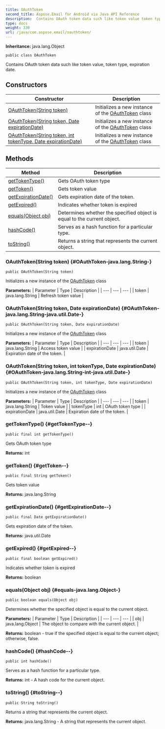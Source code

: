 ```yaml
---
title: OAuthToken
second_title: Aspose.Email for Android via Java API Reference
description:  Contains OAuth token data such like token value token type expiration date.
type: docs
weight: 330
url: /java/com.aspose.email/oauthtoken/
---
```

**Inheritance:**
java.lang.Object
```
public class OAuthToken
```

Contains OAuth token data such like token value, token type, expiration date.
## Constructors

| Constructor | Description |
| --- | --- |
| [OAuthToken(String token)](#OAuthToken-java.lang.String-) | Initializes a new instance of the [OAuthToken](../../com.aspose.email/oauthtoken) class |
| [OAuthToken(String token, Date expirationDate)](#OAuthToken-java.lang.String-java.util.Date-) | Initializes a new instance of the [OAuthToken](../../com.aspose.email/oauthtoken) class |
| [OAuthToken(String token, int tokenType, Date expirationDate)](#OAuthToken-java.lang.String-int-java.util.Date-) | Initializes a new instance of the [OAuthToken](../../com.aspose.email/oauthtoken) class |
## Methods

| Method | Description |
| --- | --- |
| [getTokenType()](#getTokenType--) | Gets OAuth token type |
| [getToken()](#getToken--) | Gets token value |
| [getExpirationDate()](#getExpirationDate--) | Gets expiration date of the token. |
| [getExpired()](#getExpired--) | Indicates whether token is expired |
| [equals(Object obj)](#equals-java.lang.Object-) | Determines whether the specified object is equal to the current object. |
| [hashCode()](#hashCode--) | Serves as a hash function for a particular type. |
| [toString()](#toString--) | Returns a string that represents the current object. |
### OAuthToken(String token) {#OAuthToken-java.lang.String-}
```
public OAuthToken(String token)
```


Initializes a new instance of the [OAuthToken](../../com.aspose.email/oauthtoken) class

**Parameters:**
| Parameter | Type | Description |
| --- | --- | --- |
| token | java.lang.String | Refresh token value |

### OAuthToken(String token, Date expirationDate) {#OAuthToken-java.lang.String-java.util.Date-}
```
public OAuthToken(String token, Date expirationDate)
```


Initializes a new instance of the [OAuthToken](../../com.aspose.email/oauthtoken) class

**Parameters:**
| Parameter | Type | Description |
| --- | --- | --- |
| token | java.lang.String | Access token value |
| expirationDate | java.util.Date | Expiration date of the token. |

### OAuthToken(String token, int tokenType, Date expirationDate) {#OAuthToken-java.lang.String-int-java.util.Date-}
```
public OAuthToken(String token, int tokenType, Date expirationDate)
```


Initializes a new instance of the [OAuthToken](../../com.aspose.email/oauthtoken) class

**Parameters:**
| Parameter | Type | Description |
| --- | --- | --- |
| token | java.lang.String | Token value |
| tokenType | int | OAuth token type |
| expirationDate | java.util.Date | Expiration date of the token. |

### getTokenType() {#getTokenType--}
```
public final int getTokenType()
```


Gets OAuth token type

**Returns:**
int
### getToken() {#getToken--}
```
public final String getToken()
```


Gets token value

**Returns:**
java.lang.String
### getExpirationDate() {#getExpirationDate--}
```
public final Date getExpirationDate()
```


Gets expiration date of the token.

**Returns:**
java.util.Date
### getExpired() {#getExpired--}
```
public final boolean getExpired()
```


Indicates whether token is expired

**Returns:**
boolean
### equals(Object obj) {#equals-java.lang.Object-}
```
public boolean equals(Object obj)
```


Determines whether the specified object is equal to the current object.

**Parameters:**
| Parameter | Type | Description |
| --- | --- | --- |
| obj | java.lang.Object | The object to compare with the current object. |

**Returns:**
boolean - true if the specified object is equal to the current object; otherwise, false.
### hashCode() {#hashCode--}
```
public int hashCode()
```


Serves as a hash function for a particular type.

**Returns:**
int - A hash code for the current object.
### toString() {#toString--}
```
public String toString()
```


Returns a string that represents the current object.

**Returns:**
java.lang.String - A string that represents the current object.
